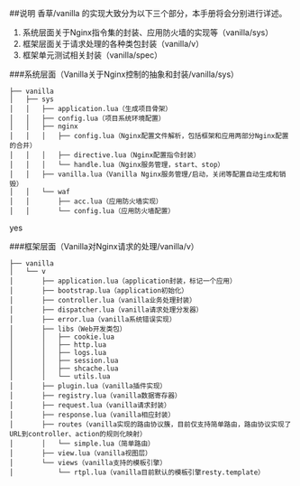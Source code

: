 ##说明
香草/vanilla 的实现大致分为以下三个部分，本手册将会分别进行详述。
1. 系统层面关于Nginx指令集的封装、应用防火墙的实现等（vanilla/sys）
2. 框架层面关于请求处理的各种类包封装（vanilla/v）
3. 框架单元测试相关封装（vanilla/spec）

###系统层面（Vanilla关于Nginx控制的抽象和封装/vanilla/sys）
```
├── vanilla
│   ├── sys
│   │   ├── application.lua（生成项目骨架）
│   │   ├── config.lua（项目系统环境配置）
│   │   ├── nginx
│   │   │   ├── config.lua（Nginx配置文件解析，包括框架和应用两部分Nginx配置的合并）
│   │   │   ├── directive.lua（Nginx配置指令封装）
│   │   │   └── handle.lua（Nginx服务管理，start、stop）
│   │   ├── vanilla.lua（Vanilla Nginx服务管理/启动，关闭等配置自动生成和销毁）
│   │   └── waf
│   │       ├── acc.lua（应用防火墙实现）
│   │       └── config.lua（应用防火墙配置）
```

yes

###框架层面（Vanilla对Nginx请求的处理/vanilla/v）
```
├── vanilla
│   └── v
│       ├── application.lua（application封装，标记一个应用）
│       ├── bootstrap.lua（application初始化）
│       ├── controller.lua（vanilla业务处理封装）
│       ├── dispatcher.lua（vanilla请求处理分发器）
│       ├── error.lua（vanilla系统错误实现）
│       ├── libs（Web开发类包）
│       │   ├── cookie.lua
│       │   ├── http.lua
│       │   ├── logs.lua
│       │   ├── session.lua
│       │   ├── shcache.lua
│       │   └── utils.lua
│       ├── plugin.lua（vanilla插件实现）
│       ├── registry.lua（vanilla数据寄存器）
│       ├── request.lua（vanilla请求封装）
│       ├── response.lua（vanilla相应封装）
│       ├── routes（vanilla实现的路由协议簇，目前仅支持简单路由，路由协议实现了URL到controller、action的规则化映射）
│       │   └── simple.lua（简单路由）
│       ├── view.lua（vanilla视图层）
│       └── views（vanilla支持的模板引擎）
│           └── rtpl.lua（vanilla目前默认的模板引擎resty.template）
```